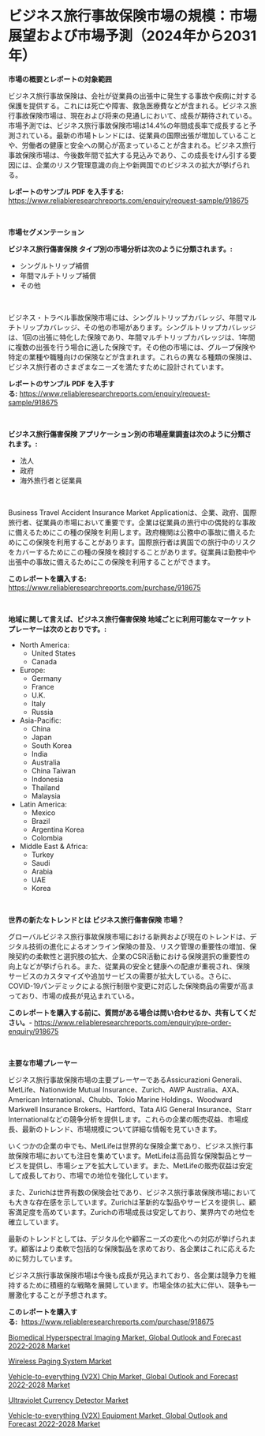 <p><h1>ビジネス旅行事故保険市場の規模：市場展望および市場予測（2024年から2031年）</h1></p><p><strong>市場の概要とレポートの対象範囲</strong></p>
<p><p>ビジネス旅行事故保険は、会社が従業員の出張中に発生する事故や疾病に対する保護を提供する。これには死亡や障害、救急医療費などが含まれる。ビジネス旅行事故保険市場は、現在および将来の見通しにおいて、成長が期待されている。市場予測では、ビジネス旅行事故保険市場は14.4%の年間成長率で成長すると予測されている。最新の市場トレンドには、従業員の国際出張が増加していることや、労働者の健康と安全への関心が高まっていることが含まれる。ビジネス旅行事故保険市場は、今後数年間で拡大する見込みであり、この成長をけん引する要因には、企業のリスク管理意識の向上や新興国でのビジネスの拡大が挙げられる。</p></p>
<p><strong>レポートのサンプル PDF を入手する:</strong> <a href="https://www.reliableresearchreports.com/enquiry/request-sample/918675">https://www.reliableresearchreports.com/enquiry/request-sample/918675</a></p>
<p>&nbsp;</p>
<p><strong>市場セグメンテーション</strong></p>
<p><strong>ビジネス旅行傷害保険 タイプ別の市場分析は次のように分類されます。:</strong></p>
<p><ul><li>シングルトリップ補償</li><li>年間マルチトリップ補償</li><li>その他</li></ul></p>
<p>&nbsp;</p>
<p><p>ビジネス・トラベル事故保険市場には、シングルトリップカバレッジ、年間マルチトリップカバレッジ、その他の市場があります。シングルトリップカバレッジは、1回の出張に特化した保険であり、年間マルチトリップカバレッジは、1年間に複数の出張を行う場合に適した保険です。その他の市場には、グループ保険や特定の業種や職種向けの保険などが含まれます。これらの異なる種類の保険は、ビジネス旅行者のさまざまなニーズを満たすために設計されています。</p></p>
<p><strong>レポートのサンプル PDF を入手する:</strong>&nbsp;<a href="https://www.reliableresearchreports.com/enquiry/request-sample/918675">https://www.reliableresearchreports.com/enquiry/request-sample/918675</a></p>
<p>&nbsp;</p>
<p><strong> ビジネス旅行傷害保険 アプリケーション別の市場産業調査は次のように分類されます。:</strong></p>
<p><ul><li>法人</li><li>政府</li><li>海外旅行者と従業員</li></ul></p>
<p>&nbsp;</p>
<p><p>Business Travel Accident Insurance Market Applicationは、企業、政府、国際旅行者、従業員の市場において重要です。企業は従業員の旅行中の偶発的な事故に備えるためにこの種の保険を利用します。政府機関は公務中の事故に備えるためにこの保険を利用することがあります。国際旅行者は異国での旅行中のリスクをカバーするためにこの種の保険を検討することがあります。従業員は勤務中や出張中の事故に備えるためにこの保険を利用することができます。</p></p>
<p><strong>このレポートを購入する:</strong>&nbsp; <a href="https://www.reliableresearchreports.com/purchase/918675">https://www.reliableresearchreports.com/purchase/918675</a></p>
<p>&nbsp;</p>
<p><strong>地域に関して言えば、ビジネス旅行傷害保険 地域ごとに利用可能なマーケットプレーヤーは次のとおりです。:</strong></p>
<p><ul>
    <li>
        North America:
        <ul>
            <li>United States</li>
            <li>Canada</li>
        </ul>
    </li>
    <li>
        Europe:
        <ul>
            <li>Germany</li>
            <li>France</li>
            <li>U.K.</li>
            <li>Italy</li>
            <li>Russia</li>
        </ul>
    </li>
    <li>
        Asia-Pacific:
        <ul>
            <li>China</li>
            <li>Japan</li>
            <li>South Korea</li>
            <li>India</li>
            <li>Australia</li>
            <li>China Taiwan</li>
            <li>Indonesia</li>
            <li>Thailand</li>
            <li>Malaysia</li>
        </ul>
    </li>
    <li>
        Latin America:
        <ul>
            <li>Mexico</li>
            <li>Brazil</li>
            <li>Argentina Korea</li>
            <li>Colombia</li>
        </ul>
    </li>
    <li>
        Middle East & Africa:
        <ul>
            <li>Turkey</li>
            <li>Saudi</li>
            <li>Arabia</li>
            <li>UAE</li>
            <li>Korea</li>
        </ul>
    </li>
    </ul></p>
<p>&nbsp;</p>
<p><strong>世界の新たなトレンドとは ビジネス旅行傷害保険 市場？</strong></p>
<p><p>グローバルビジネス旅行事故保険市場における新興および現在のトレンドは、デジタル技術の進化によるオンライン保険の普及、リスク管理の重要性の増加、保険契約の柔軟性と選択肢の拡大、企業のCSR活動における保険選択の重要性の向上などが挙げられる。また、従業員の安全と健康への配慮が重視され、保険サービスのカスタマイズや追加サービスの需要が拡大している。さらに、COVID-19パンデミックによる旅行制限や変更に対応した保険商品の需要が高まっており、市場の成長が見込まれている。</p></p>
<p><strong>このレポートを購入する前に、質問がある場合は問い合わせるか、共有してください。</strong>- <a href="https://www.reliableresearchreports.com/enquiry/pre-order-enquiry/918675">https://www.reliableresearchreports.com/enquiry/pre-order-enquiry/918675</a></p>
<p>&nbsp;</p>
<p><strong>主要な市場プレーヤー</strong></p>
<p><p>ビジネス旅行事故保険市場の主要プレーヤーであるAssicurazioni Generali、MetLife、Nationwide Mutual Insurance、Zurich、AWP Australia、AXA、American International、Chubb、Tokio Marine Holdings、Woodward Markwell Insurance Brokers、Hartford、Tata AIG General Insurance、Starr Internationalなどの競争分析を提供します。これらの企業の販売収益、市場成長、最新のトレンド、市場規模について詳細な情報を見ていきます。</p><p>いくつかの企業の中でも、MetLifeは世界的な保険企業であり、ビジネス旅行事故保険市場においても注目を集めています。MetLifeは高品質な保険製品とサービスを提供し、市場シェアを拡大しています。また、MetLifeの販売収益は安定して成長しており、市場での地位を強化しています。</p><p>また、Zurichは世界有数の保険会社であり、ビジネス旅行事故保険市場においても大きな存在感を示しています。Zurichは革新的な製品やサービスを提供し、顧客満足度を高めています。Zurichの市場成長は安定しており、業界内での地位を確立しています。</p><p>最新のトレンドとしては、デジタル化や顧客ニーズの変化への対応が挙げられます。顧客はより柔軟で包括的な保険製品を求めており、各企業はこれに応えるために努力しています。</p><p>ビジネス旅行事故保険市場は今後も成長が見込まれており、各企業は競争力を維持するために積極的な戦略を展開しています。市場全体の拡大に伴い、競争も一層激化することが予想されます。</p></p>
<p><strong>このレポートを購入する:</strong>&nbsp;&nbsp;<a href="https://www.reliableresearchreports.com/purchase/918675">https://www.reliableresearchreports.com/purchase/918675</a></p>
<p><p><a href="https://meowing-lemming-dd3.notion.site/Biomedical-Hyperspectral-Imaging-Market-Global-Outlook-and-Forecast-2022-2028-Market-Size-Market-S-0a803ba6585246eda5a3b9f229d02208">Biomedical Hyperspectral Imaging Market, Global Outlook and Forecast 2022-2028 Market</a></p><p><a href="https://view.publitas.com/reportprime-1/wireless-paging-system-market-size-growth-outlook-from-2024-to-2031-projecting-at-markets-trends-analysis-by-application-regional-outlook-and-revenue/">Wireless Paging System Market</a></p><p><a href="https://silk-columnist-571.notion.site/Vehicle-to-everything-V2X-Chip-Market-Global-Outlook-and-Forecast-2022-2028-Market-Analysis-Exami-920254364b6047b083bc4d88cc4240e6">Vehicle-to-everything (V2X) Chip Market, Global Outlook and Forecast 2022-2028 Market</a></p><p><a href="https://view.publitas.com/reportprime-1/ultraviolet-currency-detector-market-size-growth-and-forecast-from-2024-2031/">Ultraviolet Currency Detector Market</a></p><p><a href="https://cute-banjo-8ca.notion.site/Vehicle-to-everything-V2X-Equipment-Market-Global-Outlook-and-Forecast-2022-2028-Market-Provides--5ced037ba7c943bcb7e0c91532ae1c51">Vehicle-to-everything (V2X) Equipment Market, Global Outlook and Forecast 2022-2028 Market</a></p></p>
